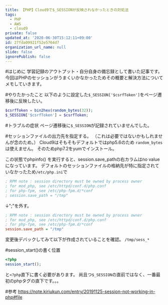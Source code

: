 ```yaml
---
title: 【PHP】Cloud9で$_SESSIONが反映されなかったときの対処法
tags:
  - PHP
  - AWS
  - cloud9
private: false
updated_at: '2020-06-30T15:12:11+09:00'
id: 27fda09921f52e5764d7
organization_url_name: null
slide: false
ignorePublish: false
---
```

#はじめに
 学習記録のアウトプット・自分自身の備忘録として書いた記事です。
 今回はPHPのセッションがうまくいかなかったためその概要と解決方法についてメモしていきます。

#やりたかったこと
以下のように設定した```$_SESSION['$csrfToken']```をページ遷移後に反映したい。

```php
$csrfToken = bin2hex(random_bytes(32));
$_SESSION['$csrfToken'] = $csrfToken;
```


#トラブルの症状
ページ遷移後に```$_SESSION```が記録されていませんでした。


#セッションファイルの出力先を指定する。
（これは必要ではないかもしれませんが念のため。）
Cloud9はそもそもデフォルトではphp5.6のため
```random_bytes```は使えません。
そのためphp7.2をyumでインストール。


この状態でphpinfo() を実行すると、session.save_pathの右カラムはno valueになっています。
デフォルトのセッションファイルの格納先が特に指定されていなかったため```/etc/php.ini```で

```php.ini
; RPM note : session directory must be owned by process owner
; for mod_php, see /etc/httpd/conf.d/php.conf
; for php-fpm, see /etc/php-fpm.d/*conf
; session.save_path = "/tmp"
```
↓";"を外す。

```php.ini
; RPM note : session directory must be owned by process owner
; for mod_php, see /etc/httpd/conf.d/php.conf
; for php-fpm, see /etc/php-fpm.d/*conf
session.save_path = "/tmp"
```
変更後デバックしてみて以下が作成されていることを確認。
``` /tmp/sess_* ```



#session_start()の書く位置
```php
<?php
session_start();
```
と```<?php```直下に書く必要があります。
尚且つ```$_SESSION```の直前ではなく、一番最初のphpタグの直下です。。。

#参考
https://note.kiriukun.com/entry/20191125-session-not-working-in-php#file
